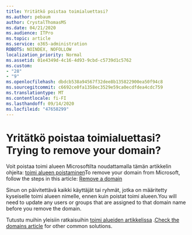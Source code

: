 ```yaml
---
title: Yritätkö poistaa toimialuettasi?
ms.author: pebaum
author: CrystalThomasMS
ms.date: 04/21/2020
ms.audience: ITPro
ms.topic: article
ms.service: o365-administration
ROBOTS: NOINDEX, NOFOLLOW
localization_priority: Normal
ms.assetid: 01e4349d-4c16-4d93-9cbd-c5739d1c5762
ms.custom:
- "28"
- "9"
ms.openlocfilehash: dbdcb538a94567f32dee8b135822900ea50f94c8
ms.sourcegitcommit: c6692ce0fa1358ec3529e59ca0ecdfdea4cdc759
ms.translationtype: MT
ms.contentlocale: fi-FI
ms.lasthandoff: 09/14/2020
ms.locfileid: "47658299"
---
```

# <a name="trying-to-remove-your-domain"></a><span data-ttu-id="936ba-102">Yritätkö poistaa toimialuettasi?</span><span class="sxs-lookup"><span data-stu-id="936ba-102">Trying to remove your domain?</span></span>

<span data-ttu-id="936ba-103">Voit poistaa toimi alueen Microsoftilta noudattamalla tämän artikkelin ohjeita: [toimi alueen poistaminen](https://docs.microsoft.com/microsoft-365/admin/get-help-with-domains/remove-a-domain)</span><span class="sxs-lookup"><span data-stu-id="936ba-103">To remove your domain from Microsoft, follow the steps in this article: [Remove a domain](https://docs.microsoft.com/microsoft-365/admin/get-help-with-domains/remove-a-domain)</span></span>
  
<span data-ttu-id="936ba-104">Sinun on päivitettävä kaikki käyttäjät tai ryhmät, jotka on määritetty kyseiselle toimi alueen nimelle, ennen kuin poistat toimi alueen.</span><span class="sxs-lookup"><span data-stu-id="936ba-104">You will need to update any users or groups that are assigned to that domain name before you remove the domain.</span></span>
  
<span data-ttu-id="936ba-105">Tutustu muihin yleisiin ratkaisuihin [toimi alueiden artikkelissa](https://docs.microsoft.com/microsoft-365/admin/get-help-with-domains/create-dns-records-at-any-dns-hosting-provider) .</span><span class="sxs-lookup"><span data-stu-id="936ba-105">[Check the domains article](https://docs.microsoft.com/microsoft-365/admin/get-help-with-domains/create-dns-records-at-any-dns-hosting-provider) for other common solutions.</span></span>
  